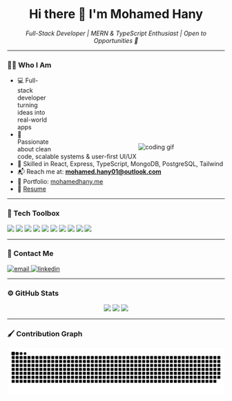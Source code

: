 <h1 align="center">Hi there 👋 I'm Mohamed Hany</h1>
<p align="center">
  <em>Full-Stack Developer | MERN & TypeScript Enthusiast | Open to Opportunities 💼</em>
</p>

---

<img align="right" src="https://media0.giphy.com/media/v1.Y2lkPTc5MGI3NjExdWc3NGJ3YW1uandkcHdiY3E0aWRzYTVtaTg4MHE2YmxkMXZ3cmxrNiZlcD12MV9pbnRlcm5hb19naWZfYnlfaWQmY3Q9Zw/unxCGmTuBvwo2djRLA/giphy.gif" width="200" alt="coding gif" style="margin-left: 200px; margin-top: 200px;"/>

### 👨‍💻 Who I Am
- 💻 Full-stack developer turning ideas into real-world apps
- 🧠 Passionate about clean code, scalable systems & user-first UI/UX
- 🔧 Skilled in React, Express, TypeScript, MongoDB, PostgreSQL, Tailwind
- 📬 Reach me at: **mohamed.hany01@outlook.com**
- 🔗 Portfolio: [mohamedhany.me](https://portfolio-blond-eight-81.vercel.app/)
- 🧾 [Resume](https://drive.google.com/file/d/1ihzoO8IqwVptMlOd4iSf-uMZLOCHXYS5/view?usp=sharing)

---

### 🧰 Tech Toolbox
<p align="left">
  <img src="https://cdn.jsdelivr.net/gh/devicons/devicon/icons/react/react-original.svg" height="40" />
  <img src="https://cdn.jsdelivr.net/gh/devicons/devicon/icons/typescript/typescript-original.svg" height="40" />
  <img src="https://cdn.jsdelivr.net/gh/devicons/devicon/icons/javascript/javascript-original.svg" height="40" />
  <img src="https://skillicons.dev/icons?i=express" height="40"/>
  <img src="https://cdn.jsdelivr.net/gh/devicons/devicon/icons/nodejs/nodejs-original.svg" height="40" />
  <img src="https://cdn.jsdelivr.net/gh/devicons/devicon/icons/mongodb/mongodb-original.svg" height="40" />
  <img src="https://cdn.jsdelivr.net/gh/devicons/devicon/icons/postgresql/postgresql-original.svg" height="40" />
  <img src="https://www.vectorlogo.zone/logos/tailwindcss/tailwindcss-icon.svg" height="40"/>
  <img src="https://skillicons.dev/icons?i=prisma" height="40"/>
<img src="https://img.shields.io/badge/Socket.IO-010101?style=for-the-badge&logo=socket.io&logoColor=white" height="40"/>
</p>

---

### 💬 Contact Me
<p>
  <a href="mailto:mohamed.hany01@outlook.com">
    <img src="https://img.shields.io/badge/Email-mohamed.hany01@outlook.com-blue?style=for-the-badge&logo=gmail" alt="email" />
  </a>
  <a href="https://linkedin.com/in/mohamed-hany-b0785727a" target="_blank">
    <img src="https://img.shields.io/badge/LinkedIn-Mohamed%20Hany-blue?style=for-the-badge&logo=linkedin" alt="linkedin" />
  </a>
</p>

---

### ⚙️ GitHub Stats
<p align="center">
  <img src="https://github-readme-stats.vercel.app/api?username=mohamedhany1231&show_icons=true&theme=tokyonight" />
  <img src="https://github-readme-stats.vercel.app/api/top-langs/?username=mohamedhany1231&layout=compact&theme=tokyonight" />
  <img src="https://github-readme-streak-stats.herokuapp.com/?user=mohamedhany1231&theme=tokyonight" />
</p>

---

### 🖌️ Contribution Graph
<p align="center">
  <img src="https://raw.githubusercontent.com/Platane/snk/output/github-contribution-grid-snake.svg" alt="snake graph" />
</p>
